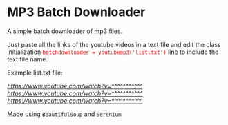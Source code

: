 # MP3 Batch Downloader #

A simple batch downloader of mp3 files.

Just paste all the links of the youtube videos in a text file and edit the class initialization
<span style="color:red"> `batchdownloader = youtubemp3('list.txt')` </span> line to include the text file name.

Example list.txt file:

*https://www.youtube.com/watch?v=^^^^^^^^^^^
 https://www.youtube.com/watch?v=^^^^^^^^^^^
 https://www.youtube.com/watch?v=^^^^^^^^^^^*

Made using `BeautifulSoup` and `Serenium`

